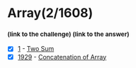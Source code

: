 # Array(2/1608)
### <sub>(link to the challenge) (link to the answer)</sub>
- [x] [1](https://leetcode.com/problems/two-sum/)  -  [Two Sum](https://github.com/MariPadilha/leetcode-solutions-/blob/array/twosum.py)
- [x] [1929](https://leetcode.com/problems/concatenation-of-array/)  -  [Concatenation of Array](https://github.com/MariPadilha/leetcode-solutions-/blob/array/Concatenation%20of%20Array.py)
